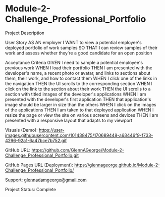 # Module-2-Challenge_Professional_Portfolio

Project Description

User Story
AS AN employer
I WANT to view a potential employee's deployed portfolio of work samples
SO THAT I can review samples of their work and assess whether they're a good candidate for an open position

Acceptance Criteria
GIVEN I need to sample a potential employee's previous work
WHEN I load their portfolio
THEN I am presented with the developer's name, a recent photo or avatar, and links to sections about them, their work, and how to contact them
WHEN I click one of the links in the navigation
THEN the UI scrolls to the corresponding section
WHEN I click on the link to the section about their work
THEN the UI scrolls to a section with titled images of the developer's applications
WHEN I am presented with the developer's first application
THEN that application's image should be larger in size than the others
WHEN I click on the images of the applications
THEN I am taken to that deployed application
WHEN I resize the page or view the site on various screens and devices
THEN I am presented with a responsive layout that adapts to my viewport

Visuals (Demo): https://user-images.githubusercontent.com/101438475/170689448-a63446f9-f733-4266-92a1-6a47bce7b752.gif

GitHub URL: https://github.com/GlennAGeorge/Module-2-Challenge_Professional_Portfolio.git

GitHub Pages URL (Deployment):  https://glennageorge.github.io/Module-2-Challenge_Professional_Portfolio/

Support: glennadamgeorge@gmail.com

Project Status: Complete
